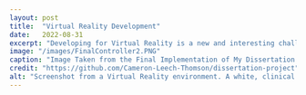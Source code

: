```yaml
---
layout: post
title:  "Virtual Reality Development"
date:   2022-08-31
excerpt: "Developing for Virtual Reality is a new and interesting challenge, and I've recently had the pleasure of using VR for my undergraduate dissertaion project!"
image: "/images/FinalController2.PNG"
caption: "Image Taken from the Final Implementation of My Dissertation Project."
credit: "https://github.com/Cameron-Leech-Thomson/dissertation-project"
alt: "Screenshot from a Virtual Reality environment. A white, clinical looking room, with a black and blue ramp surrounded by glass. A ball is falling down the ramp. The player is attempting to move forward towards the ramp by using a white ray to aim where they will move to."
---
```


